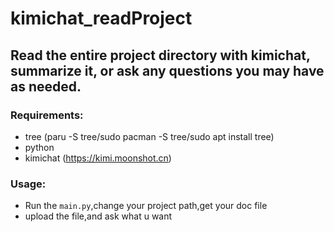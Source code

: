 # kimichat_readProject

## Read the entire project directory with kimichat, summarize it, or ask any questions you may have as needed.

### Requirements:
- tree (paru -S tree/sudo pacman -S tree/sudo apt install tree)
- python
- kimichat (https://kimi.moonshot.cn)

### Usage:
- Run the `main.py`,change your project path,get your doc file
- upload the file,and ask what u want 
